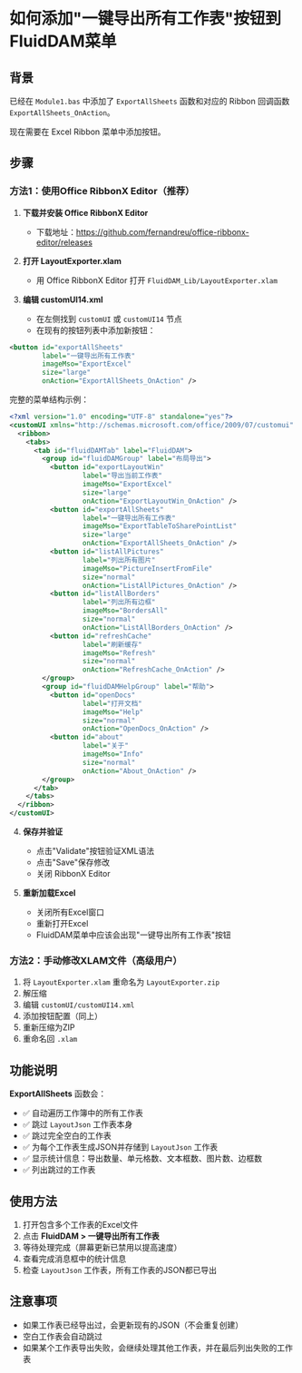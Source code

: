 # 如何添加"一键导出所有工作表"按钮到FluidDAM菜单

## 背景
已经在 `Module1.bas` 中添加了 `ExportAllSheets` 函数和对应的 Ribbon 回调函数 `ExportAllSheets_OnAction`。

现在需要在 Excel Ribbon 菜单中添加按钮。

## 步骤

### 方法1：使用Office RibbonX Editor（推荐）

1. **下载并安装 Office RibbonX Editor**
   - 下载地址：https://github.com/fernandreu/office-ribbonx-editor/releases
   
2. **打开 LayoutExporter.xlam**
   - 用 Office RibbonX Editor 打开 `FluidDAM_Lib/LayoutExporter.xlam`
   
3. **编辑 customUI14.xml**
   - 在左侧找到 `customUI` 或 `customUI14` 节点
   - 在现有的按钮列表中添加新按钮：

```xml
<button id="exportAllSheets"
        label="一键导出所有工作表"
        imageMso="ExportExcel"
        size="large"
        onAction="ExportAllSheets_OnAction" />
```

完整的菜单结构示例：
```xml
<?xml version="1.0" encoding="UTF-8" standalone="yes"?>
<customUI xmlns="http://schemas.microsoft.com/office/2009/07/customui" onLoad="OnRibbonLoad">
  <ribbon>
    <tabs>
      <tab id="fluidDAMTab" label="FluidDAM">
        <group id="fluidDAMGroup" label="布局导出">
          <button id="exportLayoutWin"
                  label="导出当前工作表"
                  imageMso="ExportExcel"
                  size="large"
                  onAction="ExportLayoutWin_OnAction" />
          <button id="exportAllSheets"
                  label="一键导出所有工作表"
                  imageMso="ExportTableToSharePointList"
                  size="large"
                  onAction="ExportAllSheets_OnAction" />
          <button id="listAllPictures"
                  label="列出所有图片"
                  imageMso="PictureInsertFromFile"
                  size="normal"
                  onAction="ListAllPictures_OnAction" />
          <button id="listAllBorders"
                  label="列出所有边框"
                  imageMso="BordersAll"
                  size="normal"
                  onAction="ListAllBorders_OnAction" />
          <button id="refreshCache"
                  label="刷新缓存"
                  imageMso="Refresh"
                  size="normal"
                  onAction="RefreshCache_OnAction" />
        </group>
        <group id="fluidDAMHelpGroup" label="帮助">
          <button id="openDocs"
                  label="打开文档"
                  imageMso="Help"
                  size="normal"
                  onAction="OpenDocs_OnAction" />
          <button id="about"
                  label="关于"
                  imageMso="Info"
                  size="normal"
                  onAction="About_OnAction" />
        </group>
      </tab>
    </tabs>
  </ribbon>
</customUI>
```

4. **保存并验证**
   - 点击"Validate"按钮验证XML语法
   - 点击"Save"保存修改
   - 关闭 RibbonX Editor

5. **重新加载Excel**
   - 关闭所有Excel窗口
   - 重新打开Excel
   - FluidDAM菜单中应该会出现"一键导出所有工作表"按钮

### 方法2：手动修改XLAM文件（高级用户）

1. 将 `LayoutExporter.xlam` 重命名为 `LayoutExporter.zip`
2. 解压缩
3. 编辑 `customUI/customUI14.xml`
4. 添加按钮配置（同上）
5. 重新压缩为ZIP
6. 重命名回 `.xlam`

## 功能说明

**ExportAllSheets** 函数会：
- ✅ 自动遍历工作簿中的所有工作表
- ✅ 跳过 `LayoutJson` 工作表本身
- ✅ 跳过完全空白的工作表
- ✅ 为每个工作表生成JSON并存储到 `LayoutJson` 工作表
- ✅ 显示统计信息：导出数量、单元格数、文本框数、图片数、边框数
- ✅ 列出跳过的工作表

## 使用方法

1. 打开包含多个工作表的Excel文件
2. 点击 **FluidDAM > 一键导出所有工作表**
3. 等待处理完成（屏幕更新已禁用以提高速度）
4. 查看完成消息框中的统计信息
5. 检查 `LayoutJson` 工作表，所有工作表的JSON都已导出

## 注意事项

- 如果工作表已经导出过，会更新现有的JSON（不会重复创建）
- 空白工作表会自动跳过
- 如果某个工作表导出失败，会继续处理其他工作表，并在最后列出失败的工作表

